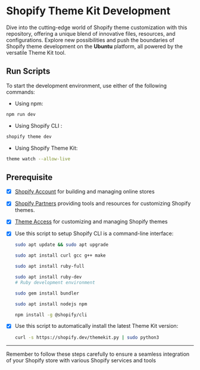 # Shopify Theme Kit Development

Dive into the cutting-edge world of Shopify theme customization with this repository, offering a unique blend of innovative files, resources, and configurations. Explore new possibilities and push the boundaries of Shopify theme development on the **Ubuntu** platform, all powered by the versatile Theme Kit tool.


## Run Scripts
To start the development environment, use either of the following commands:

- Using npm:
```bash
npm run dev

```
- Using Shopify CLI :
```bash
shopify theme dev

```

- Using Shopify Theme Kit:
```bash
theme watch --allow-live

```


## Prerequisite

- [x] [Shopify Account](https://www.shopify.com) for building and managing online stores
- [x] [Shopify Partners](https://www.shopify.com/partners) providing tools and resources for customizing Shopify themes.
- [x] [Theme Access](https://apps.shopify.com/theme-access?search_id=0a12c1ca-199a-4a6c-a3e7-6e83874e2d01&surface_detail=theme+kit+access&surface_inter_position=1&surface_intra_position=5&surface_type=search) for customizing and managing Shopify themes

- [x] Use this script to setup Shopify CLI is a command-line interface:

    ```bash
    sudo apt update && sudo apt upgrade
    
    sudo apt install curl gcc g++ make
    
    sudo apt install ruby-full
    
    sudo apt install ruby-dev
    # Ruby development environment
    
    sudo gem install bundler
    
    sudo apt install nodejs npm
    
    npm install -g @shopify/cli

    ```

- [x] Use this script to automatically install the latest Theme Kit version:

    ```bash
    curl -s https://shopify.dev/themekit.py | sudo python3

    ```
    
---
Remember to follow these steps carefully to ensure a seamless integration of your Shopify store with various Shopify services and tools
